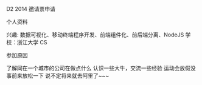 ﻿D2 2014 邀请票申请

个人资料

兴趣: 数据可视化、移动终端程序开发、前端组件化、前后端分离、NodeJS
学校：浙江大学 CS

参加原因

了解同在一个城市的公司在做点什么
认识一些大牛，交流一些经验
运动会放假没事前来放松一下
说不定将来就去阿里了~~~
